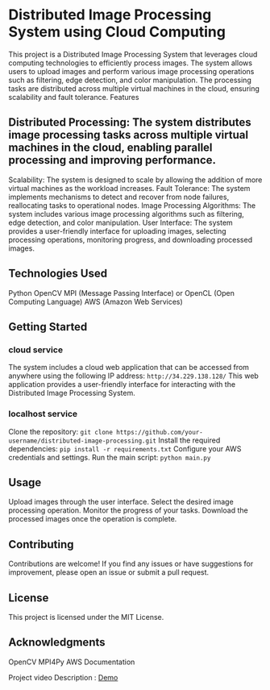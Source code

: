 # Distributed Image Processing System using Cloud Computing
This project is a Distributed Image Processing System that leverages cloud computing technologies to efficiently process images. The system allows users to upload images and perform various image processing operations such as filtering, edge detection, and color manipulation. The processing tasks are distributed across multiple virtual machines in the cloud, ensuring scalability and fault tolerance.
Features

## Distributed Processing: The system distributes image processing tasks across multiple virtual machines in the cloud, enabling parallel processing and improving performance.
Scalability: The system is designed to scale by allowing the addition of more virtual machines as the workload increases.
Fault Tolerance: The system implements mechanisms to detect and recover from node failures, reallocating tasks to operational nodes.
Image Processing Algorithms: The system includes various image processing algorithms such as filtering, edge detection, and color manipulation.
User Interface: The system provides a user-friendly interface for uploading images, selecting processing operations, monitoring progress, and downloading processed images.

## Technologies Used

Python
OpenCV
MPI (Message Passing Interface) or OpenCL (Open Computing Language)
AWS (Amazon Web Services)

## Getting Started

### cloud service 

The system includes a cloud web application that can be accessed from anywhere using the following IP address: `http://34.229.138.128/` This web application provides a user-friendly interface for interacting with the Distributed Image Processing System.

### localhost service 

Clone the repository: `git clone https://github.com/your-username/distributed-image-processing.git`
Install the required dependencies: `pip install -r requirements.txt`
Configure your AWS credentials and settings.
Run the main script: `python main.py`

## Usage

Upload images through the user interface.
Select the desired image processing operation.
Monitor the progress of your tasks.
Download the processed images once the operation is complete.

## Contributing
Contributions are welcome! If you find any issues or have suggestions for improvement, please open an issue or submit a pull request.
## License
This project is licensed under the MIT License.
## Acknowledgments

OpenCV
MPI4Py
AWS Documentation

Project video Description : [Demo](https://youtu.be/3gp-jhw9ee4?si=FrnxlsihC9BbmwCA)

